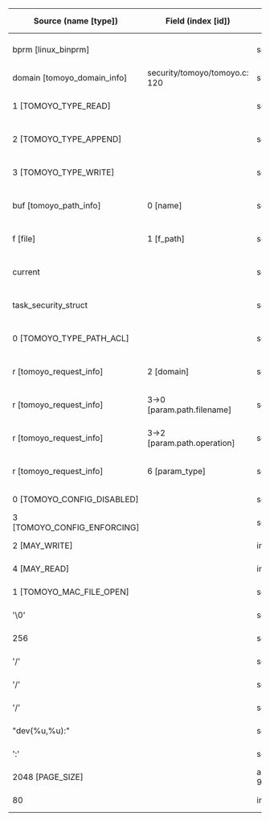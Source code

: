 | Source (name [type]) | Field (index [id]) | Source Location | Label at Source |
| ------ | ----------- | -------- | --------------- |
| bprm [linux_binprm] |  | security/tomoyo/tomoyo.c: 118	| operation, dynamic, input |
| domain [tomoyo_domain_info] | security/tomoyo/tomoyo.c: 120 | subject, dynamic, input |
| 1 [TOMOYO_TYPE_READ] | | security/tomoyo/file.c: 759	| operation, static, mediator |
| 2 [TOMOYO_TYPE_APPEND] | | security/tomoyo/file.c: 762 | operation, static, mediator |
| 3 [TOMOYO_TYPE_WRITE] | | security/tomoyo/file.c: 762	| operation, static, mediator |
| buf [tomoyo_path_info] | 0 [name] | security/tomoyo/file.c: 747 | object, dynamic, mediator |
| f [file] | 1 [f_path] | security/tomoyo/tomoyo.c: 329 | object, dynamic, input |
| current | | security/tomoyo/tomoyo.c: 18 | subject, dynamic, external |
| task_security_struct | | security/tomoyo/tomoyo.c: 18 | subject, dynamic, external |
| 0 [TOMOYO_TYPE_PATH_ACL] | | security/tomoyo/file.c: 567 | policy, static, mediator |
| r [tomoyo_request_info] | 2 [domain] | security/tomoyo/util.c: 1022 | subject, dynamic, external |
| r [tomoyo_request_info] | 3->0 [param.path.filename] | security/tomoyo/file.c: 568 | object, dynamic, external |
| r [tomoyo_request_info] | 3->2 [param.path.operation] | security/tomoyo/file.c: 569 | operation, dynamic, external |
| r [tomoyo_request_info] | 6 [param_type] | security/tomoyo/file.c: 567 | policy, static, mediator |
| 0 [TOMOYO_CONFIG_DISABLED] | | security/tomoyo/file.c: 748 | static, mediator |
| 3 [TOMOYO_CONFIG_ENFORCING] | | security/tomoyo/file.c: 770 | static, mediator |
| 2 [MAY_WRITE] | | include/linux/fs.h: 73 | static, external |
| 4 [MAY_READ] | | include/linux/fs.h: 74 | static, external |
| 1 [TOMOYO_MAC_FILE_OPEN] | | security/tomoyo/file.c: 751 | static, mediator |
| '\0' | | security/tomoyo/realpath.c: 269 | static, mediator |
| 256 | | security/tomoyo/realpath.c: 125 | static, mediator |
| '/' | | security/tomoyo/realpath.c: 158 | static, mediator |
| '/' | | security/tomoyo/realpath.c: 127 | static, mediator |
| '/' | | security/tomoyo/realpath.c: 130 | static, mediator |
| "dev(%u,%u):"	| |	security/tomoyo/realpath.c: 185 | static, mediator |
| ':' | | security/tomoyo/realpath.c: 203 | static, mediator |
| 2048 [PAGE_SIZE] | | arch/x86/include/asm/page_types.h: 9	| static, external |
| 80 | | include/linux/gfp.h: 108 | static, external |
